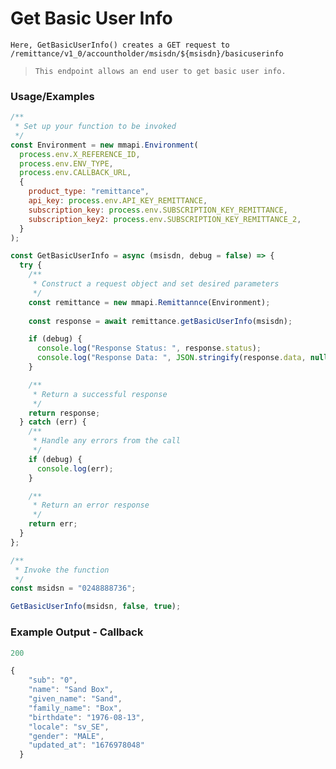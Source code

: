 
# Get Basic User Info

`Here, GetBasicUserInfo() creates a GET request to /remittance/v1_0/accountholder/msisdn/${msisdn}/basicuserinfo`

> `This endpoint allows an end user to get basic user info.`

### Usage/Examples

```javascript
/**
 * Set up your function to be invoked
 */
const Environment = new mmapi.Environment(
  process.env.X_REFERENCE_ID,
  process.env.ENV_TYPE,
  process.env.CALLBACK_URL,
  {
    product_type: "remittance",
    api_key: process.env.API_KEY_REMITTANCE,
    subscription_key: process.env.SUBSCRIPTION_KEY_REMITTANCE,
    subscription_key2: process.env.SUBSCRIPTION_KEY_REMITTANCE_2,
  }
);

const GetBasicUserInfo = async (msisdn, debug = false) => {
  try {
    /**
     * Construct a request object and set desired parameters
     */
    const remittance = new mmapi.Remittannce(Environment); 
    
    const response = await remittance.getBasicUserInfo(msisdn);

    if (debug) {
      console.log("Response Status: ", response.status);
      console.log("Response Data: ", JSON.stringify(response.data, null, 4));
    }

    /**
     * Return a successful response
     */
    return response;
  } catch (err) {
    /**
     * Handle any errors from the call
     */
    if (debug) {
      console.log(err);
    }

    /**
     * Return an error response
     */
    return err;
  }
};

/**
 * Invoke the function
 */
const msidsn = "0248888736";

GetBasicUserInfo(msidsn, false, true);
```

### Example Output - Callback

```javascript
200

{
    "sub": "0",
    "name": "Sand Box",
    "given_name": "Sand",
    "family_name": "Box",
    "birthdate": "1976-08-13",
    "locale": "sv_SE",
    "gender": "MALE",
    "updated_at": "1676978048"
  }

```